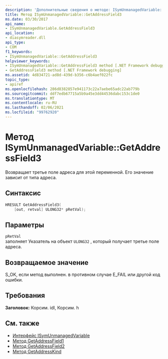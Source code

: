```yaml
---
description: 'Дополнительные сведения о методе: ISymUnmanagedVariable:: GetAddressField3'
title: Метод ISymUnmanagedVariable::GetAddressField3
ms.date: 03/30/2017
api_name:
- ISymUnmanagedVariable.GetAddressField3
api_location:
- diasymreader.dll
api_type:
- COM
f1_keywords:
- ISymUnmanagedVariable::GetAddressField3
helpviewer_keywords:
- ISymUnmanagedVariable::GetAddressField3 method [.NET Framework debugging]
- GetAddressField3 method [.NET Framework debugging]
ms.assetid: 4d834721-ad8d-439d-b356-c6b4aef022fc
topic_type:
- apiref
ms.openlocfilehash: 286d8382857e941173c22a7aebe65adc22ab779b
ms.sourcegitcommit: ddf7edb67715a5b9a45e3dd44536dabc153c1de0
ms.translationtype: MT
ms.contentlocale: ru-RU
ms.lasthandoff: 02/06/2021
ms.locfileid: "99762920"
---
```

# <a name="isymunmanagedvariablegetaddressfield3-method"></a>Метод ISymUnmanagedVariable::GetAddressField3

Возвращает третье поле адреса для этой переменной. Его значение зависит от типа адреса.  
  
## <a name="syntax"></a>Синтаксис  
  
```cpp  
HRESULT GetAddressField3(  
    [out, retval] ULONG32* pRetVal);  
```  
  
## <a name="parameters"></a>Параметры  

 `pRetVal`  
 заполняет Указатель на объект `ULONG32` , который получает третье поле адреса.  
  
## <a name="return-value"></a>Возвращаемое значение  

 S_OK, если метод выполнен. в противном случае E_FAIL или другой код ошибки.  
  
## <a name="requirements"></a>Требования  

 **Заголовок:** Корсим. idl, Корсим. h  
  
## <a name="see-also"></a>См. также

- [Интерфейс ISymUnmanagedVariable](isymunmanagedvariable-interface.md)
- [Метод GetAddressField1](isymunmanagedvariable-getaddressfield1-method.md)
- [Метод GetAddressField2](isymunmanagedvariable-getaddressfield2-method.md)
- [Метод GetAddressKind](isymunmanagedvariable-getaddresskind-method.md)
